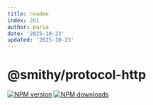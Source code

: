 ```yaml
---
title: readme
index: 261
author: parsa
date: '2025-10-23'
updated: '2025-10-23'
---
```

# @smithy/protocol-http

[![NPM version](https://img.shields.io/npm/v/@smithy/protocol-http/latest.svg)](https://www.npmjs.com/package/@smithy/protocol-http)
[![NPM downloads](https://img.shields.io/npm/dm/@smithy/protocol-http.svg)](https://www.npmjs.com/package/@smithy/protocol-http)

